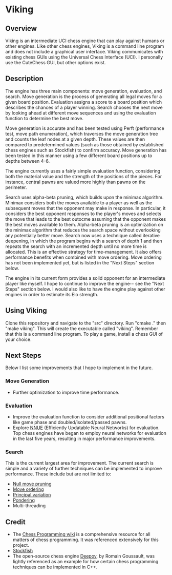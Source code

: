 # Viking
## Overview
Viking is an intermediate UCI chess engine that can play against humans or other engines. Like other chess engines, Viking is a command line program and does not include a graphical user interface. Viking communicates with existing chess GUIs using the Universal Chess Interface (UCI). I personally use the CuteChess GUI, but other options exist.
## Description
The engine has three main components: move generation, evaluation, and search. Move generation is the process of generating all legal moves for a given board position. Evaluation assigns a score to a board position which describes the chances of a player winning. Search chooses the next move by looking ahead at different move sequences and using the evaluation function to determine the best move.

Move generation is accurate and has been tested using Perft (performance test, move path enumeration), which traverses the move generation tree and counts the leaf nodes at a given depth. These values are then compared to predetermined values (such as those obtained by established chess engines such as Stockfish) to confirm accuracy. Move generation has been tested in this manner using a few different board positions up to depths between 4-6.

The engine currently uses a fairly simple evaluation function, considering both the material value and the strength of the positions of the pieces. For instance, central pawns are valued more highly than pawns on the perimeter.

Search uses alpha-beta pruning, which builds upon the minimax algorithm. Minimax considers both the moves available to a player as well as the subsequent moves that the opponent may make in response. In particular, it considers the best opponent responses to the player's moves and selects the move that leads to the best outocme assuming that the opponent makes the best moves available to them. Alpha-beta pruning is an optimization on the minimax algorithm that reduces the search space without overlooking any potentially better move. Search now uses a technique called iterative deepening, in which the program begins with a search of depth 1 and then repeats the search with an incremented depth until no more time is allocated. This is an effective strategy for time-management. It also offers performance benefits when combined with move ordering. Move ordering has not been implemented yet, but is listed in the "Next Steps" section below.

The engine in its current form provides a solid opponent for an intermediate player like myself. I hope to continue to improve the engine-- see the "Next Steps" section below. I would also like to have the engine play against other engines in order to estimate its Elo strength.

## Using Viking
Clone this repository and navigate to the "src" directory. Run "cmake ." then "make viking". This will create the executable called "viking". Remember that this is a command line program. To play a game, install a chess GUI of your choice.

## Next Steps
Below I list some improvements that I hope to implement in the future.
### Move Generation
- Further optimization to improve time performance.
### Evaluation
- Improve the evaluation function to consider additional positional factors like game phase and doubled/isolated/passed pawns.
- Explore [NNUE](https://www.chessprogramming.org/NNUE) (Efficiently Updatable Neural Networks) for evaluation. Top chess engines have began to employ neural networks for evaluation in the last five years, resulting in major performance improvements.
### Search
This is the current largest area for improvement. The current search is simple and a variety of further techniques can be implemented to improve performance. These include but are not limited to:
- [Null move pruning](https://www.chessprogramming.org/Null_Move_Pruning)
- [Move ordering](https://www.chessprogramming.org/Move_Ordering)
- [Principal variation](https://www.chessprogramming.org/Principal_Variation)
- [Pondering](https://www.chessprogramming.org/Pondering)
- Multi-threading

## Credit
- The [Chess Programming wiki](chessprogramming.org) is a comprehensive resource for all matters of chess programming. It was referenced extensively for this project.
- [Stockfish](https://github.com/official-stockfish/Stockfish)
- The open-source chess engine [Deepov](https://github.com/RomainGoussault/Deepov), by Romain Goussault, was lightly referenced as an example for how certain chess programming techniques can be implemented in C++.